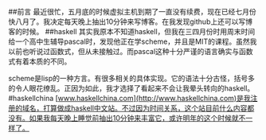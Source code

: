 ##前言
最近很忙，五月底的时候虚拟主机到期了一直没有续费，现在已经七月份快八月了。我决定每天晚上抽出10分钟来写博客。在我发现github上还可以写博客的时候。
##haskell
其实我原本不知道haskell，但我在三四月份时用周末时间给一个高中生辅导pascal时，发现他正在学scheme，并且是MIT的课程。虽然我以前也听说过函数式，但从未接触过。而pascal这种十分严谨的语言确实与函数式有着本质的不同。

scheme是lisp的一种方言。有很多相关的具体实现。它的语法十分古怪，括号多的令人眼花缭乱。正因为如此，我才选择了看起来不会让我晕头转向的haskell。
#haskellchina
[www.haskellchina.com](http://www.haskellchina.com)是我注册的域名，打算做成haskell中文站。不过因为时间关系，这个站目前什么内容都没有。如果我每天晚上睡觉前抽出10分钟来丰富它，或许明年的这个时候就不一样了。


 
 
